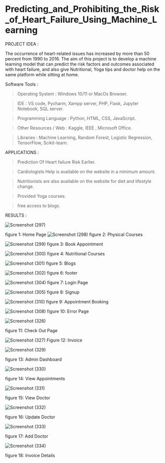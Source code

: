 # Predicting_and_Prohibiting_the_Risk_of_Heart_Failure_Using_Machine_Learning

PROJECT IDEA :

The occurrence of heart-related issues has increased by more than 50 percent from 1990 to 2016. The aim of this project is to develop a machine learning model that can predict the risk factors and outcomes associated with heart failure, and also give Nutritional, Yoga tips  and doctor help on the same platform while sitting at home.


Software Tools :
 > Operating System		   : Windows 10/11 or MacOs Browser.

 > IDE			             : VS code, Pycharm, Xampp server, PHP, Flask, Jupyter Notebook, SQL server.

 > Programming Language  : Python, HTML, CSS, JavaScript.

 > Other Resources / Web : Kaggle, IEEE , Microsoft Office.

 > Libraries             : Machine Learning, Random Forest, Logistic Regression, TensorFlow, Scikit-learn.

APPLICATIONS :

> Prediction Of Heart failure Risk Earlier.

> Cardiologists Help is available on the website in a minimum amount.

> Nutritionists are also available on the website for diet and lifestyle change.

> Provided Yoga courses.

> free access to blogs.

RESULTS :

![Screenshot (297)](https://github.com/ashishgaike/Predicting_and_Prohibiting_the_Risk_of_Heart_Failure_Using_Machine_Learning/assets/71187936/167588b5-7149-4e7b-8df1-98b752c68786)


figure 1: Home Page
![Screenshot (298)](https://github.com/ashishgaike/Predicting_and_Prohibiting_the_Risk_of_Heart_Failure_Using_Machine_Learning/assets/71187936/46f9dbab-722d-4962-8bf5-20c7718bcdb8)
figure 2: Physical Courses

![Screenshot (299)](https://github.com/ashishgaike/Predicting_and_Prohibiting_the_Risk_of_Heart_Failure_Using_Machine_Learning/assets/71187936/07c3e6bf-dee6-42f0-a694-114d6045751b)
figure 3: Book Appointment

![Screenshot (300)](https://github.com/ashishgaike/Predicting_and_Prohibiting_the_Risk_of_Heart_Failure_Using_Machine_Learning/assets/71187936/63acdc0d-e865-4782-86e5-cab7d9e35ced)
figure 4: Nutritional Courses

![Screenshot (301)](https://github.com/ashishgaike/Predicting_and_Prohibiting_the_Risk_of_Heart_Failure_Using_Machine_Learning/assets/71187936/7ce3439a-8bfb-4800-abb8-ee1ce618821e)
figure 5: Blogs

![Screenshot (302)](https://github.com/ashishgaike/Predicting_and_Prohibiting_the_Risk_of_Heart_Failure_Using_Machine_Learning/assets/71187936/8a05aff0-2f27-4aa4-852d-207281ee1d63)
figure 6: footer

![Screenshot (304)](https://github.com/ashishgaike/Predicting_and_Prohibiting_the_Risk_of_Heart_Failure_Using_Machine_Learning/assets/71187936/ccf27a17-f1ce-4301-a5bf-7bc63a256577)
figure 7: Login Page

![Screenshot (305)](https://github.com/ashishgaike/Predicting_and_Prohibiting_the_Risk_of_Heart_Failure_Using_Machine_Learning/assets/71187936/5bd48584-54d3-4b12-a285-ae0d540317e7)
figure 8: Signup 

![Screenshot (310)](https://github.com/ashishgaike/Predicting_and_Prohibiting_the_Risk_of_Heart_Failure_Using_Machine_Learning/assets/71187936/2bd07da3-fdf6-4df7-9510-651ab0b90057)
figure 9: Appointment Booking

![Screenshot (308)](https://github.com/ashishgaike/Predicting_and_Prohibiting_the_Risk_of_Heart_Failure_Using_Machine_Learning/assets/71187936/f1e1c350-3bd2-4cb8-89cb-dcae49cf6f5b)
figure 10: Error Page

![Screenshot (326)](https://github.com/ashishgaike/Predicting_and_Prohibiting_the_Risk_of_Heart_Failure_Using_Machine_Learning/assets/71187936/6dcd2543-c31d-4a73-bfdf-6586e9867da4)

figure 11: Check Out Page

![Screenshot (327)](https://github.com/ashishgaike/Predicting_and_Prohibiting_the_Risk_of_Heart_Failure_Using_Machine_Learning/assets/71187936/5840f817-92a9-4149-8023-fc4bba9a442a)
Figure 12: Invoice

![Screenshot (329)](https://github.com/ashishgaike/Predicting_and_Prohibiting_the_Risk_of_Heart_Failure_Using_Machine_Learning/assets/71187936/1c5892d5-4e8b-4f7f-bffb-d27a43949fac)

figure 13: Admin Dashboard

![Screenshot (330)](https://github.com/ashishgaike/Predicting_and_Prohibiting_the_Risk_of_Heart_Failure_Using_Machine_Learning/assets/71187936/8c000871-c227-4873-a336-70824c63b5f1)

figure 14: View Appointments

![Screenshot (331)](https://github.com/ashishgaike/Predicting_and_Prohibiting_the_Risk_of_Heart_Failure_Using_Machine_Learning/assets/71187936/af6f6889-e9e2-450e-b890-8e153777090e)

figure 15: View Doctor

![Screenshot (332)](https://github.com/ashishgaike/Predicting_and_Prohibiting_the_Risk_of_Heart_Failure_Using_Machine_Learning/assets/71187936/df6d3ebb-c664-4713-b8d8-17b747178e2d)

figure 16: Update Doctor

![Screenshot (333)](https://github.com/ashishgaike/Predicting_and_Prohibiting_the_Risk_of_Heart_Failure_Using_Machine_Learning/assets/71187936/3dcf1da2-efb4-4f44-b05a-d80fdfc7cb15)

figure 17: Add Doctor

![Screenshot (334)](https://github.com/ashishgaike/Predicting_and_Prohibiting_the_Risk_of_Heart_Failure_Using_Machine_Learning/assets/71187936/d45dc13c-5524-449c-8fc4-2e7661c03631)

figure 18: Invoice Details
